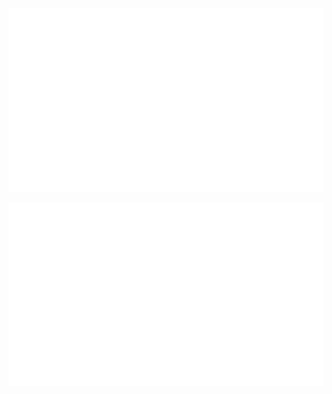 ![](https://github.com/LorenzSeufert/github-stats/blob/master/generated/overview.svg)

![](https://github.com/LorenzSeufert/github-stats/blob/master/generated/languages.svg)


<!---
[![Anurag's GitHub stats](https://github-readme-stats.vercel.app/api?username=LorenzSeufert&hide=contribs,issues&show_icons=true&theme=gotham)](https://github.com/anuraghazra/github-readme-stats)

[![Top Langs](https://github-readme-stats.vercel.app/api/top-langs/?username=LorenzSeufert&layout=compact&theme=gotham&hide=scss,html,css&exclude_repo=DHBW-SE-e-portfolio)](https://github.com/anuraghazra/github-readme-stats)
--->
